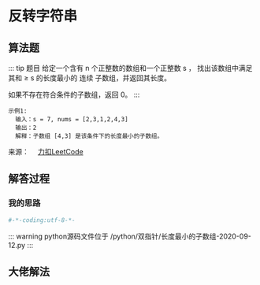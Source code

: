 # 反转字符串

## 算法题

::: tip 题目
给定一个含有 n 个正整数的数组和一个正整数 s ，
找出该数组中满足其和 ≥ s 的长度最小的 连续 子数组，并返回其长度。

如果不存在符合条件的子数组，返回 0。
:::

~~~
示例1:
  输入：s = 7, nums = [2,3,1,2,4,3]
  输出：2
  解释：子数组 [4,3] 是该条件下的长度最小的子数组。
~~~

来源：&emsp; [力扣LeetCode](https://leetcode-cn.com/leetbook/read/array-and-string/c0w4r/)


## 解答过程

### 我的思路




```python
#-*-coding:utf-8-*-

```


::: warning python源码文件位于
/python/双指针/长度最小的子数组-2020-09-12.py
:::

##  大佬解法



